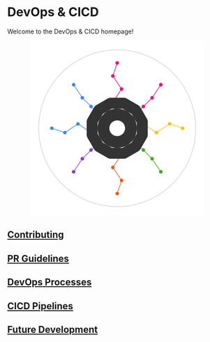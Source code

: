 # DevOps & CICD

Welcome to the DevOps & CICD homepage!

<p align="center">
  <img src="../../assets/artifact_ml_logo.svg" width="400" alt="Artifact-ML Logo">
</p>

## [Contributing](contributing.md)
## [PR Guidelines](pr_guidelines.md)
## [DevOps Processes](devops.md)
## [CICD Pipelines](cicd.md)
## [Future Development](future_development.md)